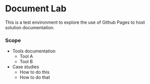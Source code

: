 # Document Lab

This is a test environment to explore the use of Github Pages to host solution documentation.

### Scope
- Tools documentation
	- Tool A
	- Tool B
- Case studies
	- How to do this
	- How to do that
	